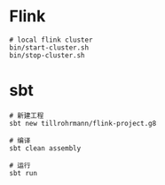 

# Flink

```
# local flink cluster
bin/start-cluster.sh
bin/stop-cluster.sh
```

# sbt

```
# 新建工程
sbt new tillrohrmann/flink-project.g8

# 编译
sbt clean assembly

# 运行
sbt run
```